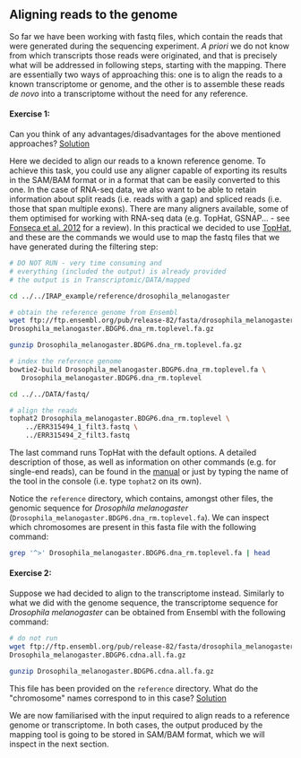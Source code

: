 ## Aligning reads to the genome
So far we have been working with fastq files, which contain the reads that were generated during the sequencing experiment. *A priori* we do not know from which transcripts those reads were originated, and that is precisely what will be addressed in following steps, starting with the mapping. There are essentially two ways of approaching this: one is to align the reads to a known transcriptome or genome, and the other is to assemble these reads *de novo* into a transcriptome without the need for any reference.

#### Exercise 1:
Can you think of any advantages/disadvantages for the above mentioned approaches?
[Solution](https://github.com/Functional-Genomics/TeachingMaterial/blob/EMBLPredocCourse2015/solutions/_aligning_ex1.md)

Here we decided to align our reads to a known reference genome. To achieve this task, you could use any aligner capable of exporting its results in the SAM/BAM format or in a format that can be easily converted to this one. In the case of RNA-seq data, we also want to be able to retain information about split reads (i.e. reads with a gap) and spliced reads (i.e. those that span multiple exons). There are many aligners available, some of them optimised for working with RNA-seq data (e.g. TopHat, GSNAP... - see [Fonseca et al. 2012](http://bioinformatics.oxfordjournals.org/content/28/24/3169) for a review). In this practical we decided to use [TopHat](http://ccb.jhu.edu/software/tophat/index.shtml), and these are the commands we would use to map the fastq files that we have generated during the filtering step:

```bash
# DO NOT RUN - very time consuming and 
# everything (included the output) is already provided
# the output is in Transcriptomic/DATA/mapped

cd ../../IRAP_example/reference/drosophila_melanogaster

# obtain the reference genome from Ensembl
wget ftp://ftp.ensembl.org/pub/release-82/fasta/drosophila_melanogaster/dna/\
Drosophila_melanogaster.BDGP6.dna_rm.toplevel.fa.gz

gunzip Drosophila_melanogaster.BDGP6.dna_rm.toplevel.fa.gz

# index the reference genome
bowtie2-build Drosophila_melanogaster.BDGP6.dna_rm.toplevel.fa \
   Drosophila_melanogaster.BDGP6.dna_rm.toplevel

cd ../../DATA/fastq/

# align the reads
tophat2 Drosophila_melanogaster.BDGP6.dna_rm.toplevel \
    ../ERR315494_1_filt3.fastq \
    ../ERR315494_2_filt3.fastq
```

The last command runs TopHat with the default options. A detailed description of those, as well as information on other commands (e.g. for single-end reads), can be found in the [manual](http://ccb.jhu.edu/software/tophat/manual.shtml) or just by typing the name of the tool in the console (i.e. type `tophat2` on its own).

Notice the `reference` directory, which contains, amongst other files, the genomic sequence for *Drosophila melanogaster* (`Drosophila_melanogaster.BDGP6.dna_rm.toplevel.fa`). We can inspect which chromosomes are present in this fasta file with the following command:

```bash
grep '^>' Drosophila_melanogaster.BDGP6.dna_rm.toplevel.fa | head
```

#### Exercise 2:
Suppose we had decided to align to the transcriptome instead. Similarly to what we did with the genome sequence, the transcriptome sequence for *Drosophila melanogaster* can be obtained from Ensembl with the following command:

```bash
# do not run
wget ftp://ftp.ensembl.org/pub/release-82/fasta/drosophila_melanogaster/cdna/\
Drosophila_melanogaster.BDGP6.cdna.all.fa.gz

gunzip Drosophila_melanogaster.BDGP6.cdna.all.fa.gz
```

This file has been provided on the `reference` directory. What do the "chromosome" names correspond to in this case?
[Solution](https://github.com/Functional-Genomics/TeachingMaterial/blob/EMBLPredocCourse2015/solutions/_aligning_ex2.md)

We are now familiarised with the input required to align reads to a reference genome or transcriptome. In both cases, the output produced by the mapping tool is going to be stored in SAM/BAM format, which we will inspect in the next section.

